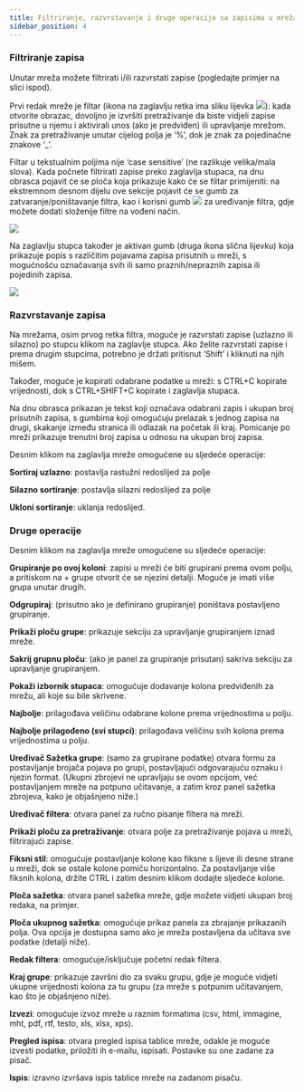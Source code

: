 ```yaml
---
title: Filtriranje, razvrstavanje i druge operacije sa zapisima u mrežama  
sidebar_position: 4
---
```


### Filtriranje zapisa

Unutar mreža možete filtrirati i/ili razvrstati zapise (pogledajte primjer na slici ispod).   

Prvi redak mreže je filtar (ikona na zaglavlju retka ima sliku lijevka ![](/img/neutral/common/filter.png)): kada otvorite obrazac, dovoljno je izvršiti pretraživanje da biste vidjeli zapise prisutne u njemu i aktivirali unos (ako je predviđen) ili upravljanje mrežom. Znak za pretraživanje unutar cijelog polja je ‘%’, dok je znak za pojedinačne znakove ‘_’.   

Filtar u tekstualnim poljima nije ‘case sensitive’ (ne razlikuje velika/mala slova). Kada počnete filtrirati zapise preko zaglavlja stupaca, na dnu obrasca pojavit će se ploča koja prikazuje kako će se filtar primijeniti: na ekstremnom desnom dijelu ove sekcije pojavit će se gumb za zatvaranje/poništavanje filtra, kao i korisni gumb ![](/img/neutral/common/pencil.png) za uređivanje filtra, gdje možete dodati složenije filtre na vođeni način.  

![](/img/it-it/guide/operations-with-data/filter-sort-and-other-operations-with-records-in-grids/image03.png)

Na zaglavlju stupca također je aktivan gumb (druga ikona slična lijevku) koja prikazuje popis s različitim pojavama zapisa prisutnih u mreži, s mogućnošću označavanja svih ili samo praznih/nepraznih zapisa ili pojedinih zapisa.  

![](/img/it-it/guide/operations-with-data/filter-sort-and-other-operations-with-records-in-grids/image04.png)


### Razvrstavanje zapisa

Na mrežama, osim prvog retka filtra, moguće je razvrstati zapise (uzlazno ili silazno) po stupcu klikom na zaglavlje stupca. Ako želite razvrstati zapise i prema drugim stupcima, potrebno je držati pritisnut ‘Shift’ i kliknuti na njih mišem.  

Također, moguće je kopirati odabrane podatke u mreži: s CTRL+C kopirate vrijednosti, dok s CTRL+SHIFT+C kopirate i zaglavlja stupaca.

Na dnu obrasca prikazan je tekst koji označava odabrani zapis i ukupan broj prisutnih zapisa, s gumbima koji omogućuju prelazak s jednog zapisa na drugi, skakanje između stranica ili odlazak na početak ili kraj. Pomicanje po mreži prikazuje trenutni broj zapisa u odnosu na ukupan broj zapisa.  

Desnim klikom na zaglavlja mreže omogućene su sljedeće operacije:

**Sortiraj uzlazno**: postavlja rastužni redoslijed za polje  

**Silazno sortiranje**: postavlja silazni redoslijed za polje 

**Ukloni sortiranje**: uklanja redoslijed.

### Druge operacije

Desnim klikom na zaglavlja mreže omogućene su sljedeće operacije:  

**Grupiranje po ovoj koloni**: zapisi u mreži će biti grupirani prema ovom polju, a pritiskom na + grupe otvorit će se njezini detalji. Moguće je imati više grupa unutar drugih.  

**Odgrupiraj**: (prisutno ako je definirano grupiranje) poništava postavljeno grupiranje.  

**Prikaži ploču grupe**: prikazuje sekciju za upravljanje grupiranjem iznad mreže. 

**Sakrij grupnu ploču**: (ako je panel za grupiranje prisutan) sakriva sekciju za upravljanje grupiranjem. 

**Pokaži izbornik stupaca**: omogućuje dodavanje kolona predviđenih za mrežu, ali koje su bile skrivene.  

**Najbolje**: prilagođava veličinu odabrane kolone prema vrijednostima u polju.  

**Najbolje prilagođeno (svi stupci)**: prilagođava veličinu svih kolona prema vrijednostima u polju.  

**Uređivač Sažetka grupe**: (samo za grupirane podatke) otvara formu za postavljanje brojača pojava po grupi, postavljajući odgovarajuću oznaku i njezin format. (Ukupni zbrojevi ne upravljaju se ovom opcijom, već postavljanjem mreže na potpuno učitavanje, a zatim kroz panel sažetka zbrojeva, kako je objašnjeno niže.)   

**Uređivač filtera**: otvara panel za ručno pisanje filtera na mreži.  

**Prikaži ploču za pretraživanje**: otvara polje za pretraživanje pojava u mreži, filtrirajući zapise.  

**Fiksni stil**: omogućuje postavljanje kolone kao fiksne s lijeve ili desne strane u mreži, dok se ostale kolone pomiču horizontalno. Za postavljanje više fiksnih kolona, držite CTRL i zatim desnim klikom dodajte sljedeće kolone.  

**Ploča sažetka**: otvara panel sažetka mreže, gdje možete vidjeti ukupan broj redaka, na primjer.  

**Ploča ukupnog sažetka**: omogućuje prikaz panela za zbrajanje prikazanih polja. Ova opcija je dostupna samo ako je mreža postavljena da učitava sve podatke (detalji niže).  

**Redak filtera**: omogućuje/isključuje početni redak filtera.  

**Kraj grupe**: prikazuje završni dio za svaku grupu, gdje je moguće vidjeti ukupne vrijednosti kolona za tu grupu (za mreže s potpunim učitavanjem, kao što je objašnjeno niže).  

**Izvezi**: omogućuje izvoz mreže u raznim formatima (csv, html, immagine, mht, pdf, rtf, testo, xls, xlsx, xps).

**Pregled ispisa**: otvara pregled ispisa tablice mreže, odakle je moguće izvesti podatke, priložiti ih e-mailu, ispisati. Postavke su one zadane za pisač.  

**Ispis**: izravno izvršava ispis tablice mreže na zadanom pisaču.
